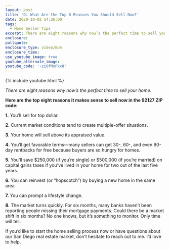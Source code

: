 ```yaml
---
layout: post
title: 'Q: What Are the Top 8 Reasons You Should Sell Now?'
date: 2020-10-02 14:26:00
tags:
  - Home Seller Tips
excerpt: There are eight reasons why now’s the perfect time to sell your home.
enclosure:
pullquote:
enclosure_type: video/mp4
enclosure_time:
use_youtube_image: true
youtube_alternate_image:
youtube_code: '-ziOfMoPkx8'
---
```


{% include youtube.html %}

*There are eight reasons why now’s the perfect time to sell your home.*

**Here are the top eight reasons it makes sense to sell now in the 92127 ZIP code:**

**1\.** You’ll sell for top dollar.

**2\.** Current market conditions tend to create multiple-offer situations.&nbsp;

**3\.** Your home will sell above its appraised value.&nbsp;

**4\.** You’ll get favorable terms—many sellers can get 30-, 60-, and even 90-day rentbacks for free because buyers are so hungry for homes.&nbsp;

**5\.** You’ll save $250,000 (if you’re single) or $500,000 (if you’re married) on capital gains taxes if you’ve lived in your home for two out of the last five years.

**6\.** You can reinvest (or “hopscotch”) by buying a new home in the same area.

**7\.** You can prompt a lifestyle change.&nbsp;

**8\.** The market turns quickly. For six months, many banks haven’t been reporting people missing their mortgage payments. Could there be a market shift in six months? No one knows, but it’s something to monitor. Only time will tell.&nbsp;

If you’d like to start the home selling process now or have questions about our San Diego real estate market, don’t hesitate to reach out to me. I’d love to help.